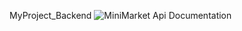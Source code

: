 MyProject_Backend
![MiniMarket Api Documentation](https://user-images.githubusercontent.com/98934052/222865888-e1ab3619-d91a-4edf-8f35-7dcbca1371df.png)

 

 
